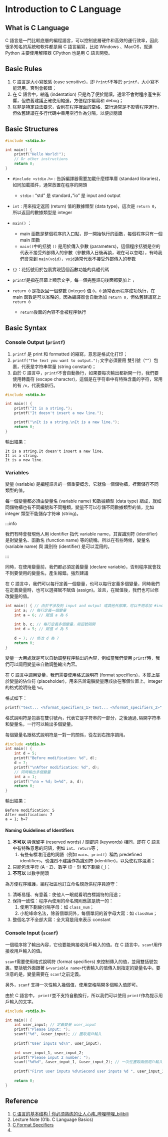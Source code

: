 

# Introduction to C Language



## What is C Language

C 語言是一門比較底層的編程語言，可以控制底層硬件和高效的運行效率，因此很多知名的系統和軟件都是用 C 語言編寫，比如 Windows 、MacOS，就連 Python 主要使用解釋器 CPython 也是用 C 語言開發。

## Basic Rules

1. C 語言是大小寫敏感 (case sensitive)，即 `Printf`不等於 `printf`，大小寫不能混用，否則會報錯；
2. 在 C 語言中，縮進 (indentation) 只是為了便於閱讀，通常不會對程序產生影響，但依舊建議正確使用縮進，方便程序編寫和 debug；
3. 除非是特定語法要求，否則在程序裡面的空格、空行通常是不影響程序運行，但依舊建議在多行代碼中善用空行作為分隔，以便於閱讀

## Basic Structures

```c
#include <stdio.h> 

int main() { 
    printf("Hello World!");
    // Or other instructions
    return 0;
}
```

- `#include <stdio.h>` : 告訴編譯器需要加載什麼標準庫 (standard libraries)，如同加載插件，通常放置在程序的開頭
  - `stdio` : “std” 是 standard，”io” 是 input and output 

- `int` : 用來指定返回 (return) 值的數據類型 (data type)，這次是 `return 0`，所以返回的數據類型是 integer 
- `main()` ：
  - main 函數是整個程序的入口點，即一開始執行的函數，每個程序只有一個 main 函數
  - `main()`中的括號 `()` 是用於傳入參數 (parameters)，這個程序括號是空的代表不接受外部傳入的參數（參數傳入日後再談，現在可以忽略），有時我們會見到 `main(void)`，`void`通常代表不接受外部傳入的參數
- `{}`：花括號用於包裹實現這個函數功能的具體代碼
- `printf`是指在屏幕上顯示文字，每一個完整語句後面都要加上 `;`
- `return 0` 是指返回一個整數 (integer) 值 `0`，`0` 通常表示程序成功執行，在 main 函數是可以省略的，因為編譯器會自動添加 `return 0`，但依舊建議寫上 `return 0`
  - `return`後面的內容不會被程序執行

## Basic Syntax

### Console Output (`printf`)

1. `printf` 是 print 和 formatted 的縮寫，意思是格式化打印；
2. `printf("The text you want to output.");`文字必須要用 雙引號（`“”`）包裹，代表是字符串常量 (string constant)；
3. 由於 C 語言中，`printf`不會自動換行，如果要每次輸出都新開一行，我們要使用轉義符 (escape character)，這個是在字符串中有特殊含義的字符，常用的有 `/n`，代表換新行。

```c
#include <stdio.h>

int main() {
    printf("It is a string.");
    printf("It doesn't insert a new line.");

    printf("\nIt is a string.\nIt is a new line.");
    return 0;
}
```

輸出結果：

```
It is a string.It doesn't insert a new line.
It is a string.
It is a new line.
```

### Variables

變量 (variable) 是編程語言的一個重要概念，它就像一個儲物櫃，裡面儲存不同類型的值。

每一個變量都必須由變量名 (variable name) 和數據類型 (data type) 組成，就如同儲物櫃也有不同編號和不同種類。變量不可以存儲不同數據類型的值，比如 integer 類型不能儲存字符串 (string)。

:::info

我們有時會發現他人用 identifier 指代 variable name，其實識別符 (identifier) 是對變量名、函數名 (function name) 等的統稱。所以在有些時候，變量名 (variable name) 與 識別符 (identifier) 是可以混用的。

:::

同時，在使用變量前，我們都必須定義變量 (declare variable)，否則程序就會找不到要使用的變量名，產生報錯。強烈建議

在 C 語言中，我們可以每行定義一個變量，也可以每行定義多個變量，同時我們在定義變量時，也可以選擇賦不賦值 (assign)。並且，在賦值後，我們也可以修改變量的值。

```c
int main() { // 由於不涉及到 input and output 或其他外部庫，可以不用添加 #include <stdio.h>
    int a; // 每行定義一個變量
    int a = 6; // 賦值 a 為 6
    
    int b, c; // 每行定義多個變量，用逗號隔開
    int d = 5; // 賦值 d 為 5
    
    d = 7; // 修改 d 為 7
    return 0;
}
```

變量一大用處就是可以自動調整程序輸出的內容，例如當我們使用 `printf`時，我們可以調用變量來自動調整輸出內容。

在 C 語言中調用變量，我們需要使用格式說明符 (format specifiers)，本質上屬於變量的佔位符 (placeholder)，用來告訴電腦變量應該放在哪個位置上。integer 的格式說明符是 `%d`。

格式如下：

```c
printf("text... <%format_specifiers_1> text... <%format_specifiers_2>", variable_name_1, variable_name_2);
```

格式說明符是包裹在雙引號內，代表它是字符串的一部分，之後通過`,`隔開字符串和變量名，一行可以輸出多個變量。

每個變量名跟格式說明符是一對一的關係，從左到右按序調用。

```c
#include <stdio.h>
int main() {
    int d = 5; 
    printf("Before modification: %d", d);
    d = 7;
    printf("\nAfter modification: %d", d);
    // 同時輸出多個變量
    int a = 1;
    printf("\na = %d; b=%d", a, d);
    return 0;
}
```

輸出結果：

```
Before modification: 5
After modification: 7
a = 1; b=7
```

#### Naming Guidelines of Identifiers

1. **不可以** 與保留字 (reserved words) / 關鍵詞 (keywords) 相同，即在 C 語言中有特殊意思的詞語，例如 `int`、`return`等；
   1. 有些有標准用途的詞語（例如 `main`、`printf`）稱為 predefined identifiers，也強烈不建議作為識別符 (identifier)，以免使程序混淆；
2. 只能包含字母 (A - Z)、數字 (0 - 9) 和下劃線 (`_`)；
3. **不可以** 以數字開頭

為方便程序維護，編程社區也訂立命名規范供程序員遵守：

1. 清晰易懂、有意義：使他人一眼就看明白標識符的用途；
2. 保持一致性：程序內使用的命名規則應該是統一的：
   1. 使用下劃線分隔字母：如 `class_num`；
   2. 小駝峰命名法，除首個單詞外，每個單詞的首字母大寫：如 `classNum`；
3. 整個名字不全部大寫：全大寫是用來表示 constant

### Console Input (`scanf`)

一個程序除了輸出內容，它也要能夠接收用戶輸入的值。在 C 語言中，`scanf`用作接收用戶輸入的值。

`scanf`需要使用格式說明符 (format specifiers) 來控制傳入的值，並用雙括號包裹。雙括號外面跟著 `&<variable name>`代表輸入的值傳入到指定的變量名中。要注意的是，變量需要在 `scanf`之前定義。

另外，`scanf` 支持一次性輸入幾個值，使用空格隔開多個輸入值即可。

由於 C 語言中， `printf`並不支持自動換行，所以我們可以使用 `printf`作為提示用戶輸入的文字。

```c
#include <stdio.h>

int main() {
    int user_input; // 定義變量 user_input
    printf("Please input: ");
    scanf("%d", &user_input); // 獲取用戶輸入
    
    printf("User inputs %d\n", user_input);
    
    int user_input_1, user_input_2;
    printf("Please input 2 number: ");
    scanf("%d%d", &user_input_1, &user_input_2); // 一次性獲取兩個用戶輸入
    
    printf("First user inputs %d\nSecond user inputs %d ", user_input_1, user_input_2);
    
    return 0;
}
```

## Reference

1. [C 语言的基本结构 | 你必须熟练的让人心疼_哔哩哔哩_bilibili](https://www.bilibili.com/video/BV1L4z3YaENw?p=5)
2. Lecture Note (01b. C Language Basics)
3. [C Format Specifiers](“https://www.w3schools.com/c/c_variables_format.php”)
4. 

